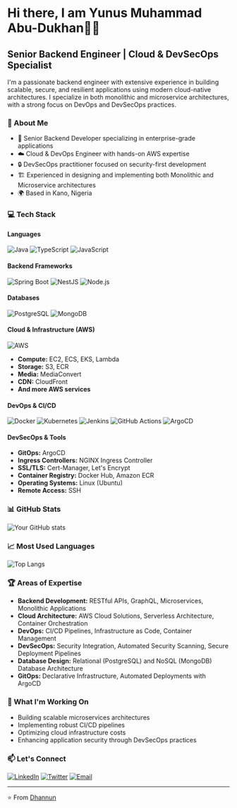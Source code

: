 # Hi there, I am Yunus Muhammad Abu-Dukhan👋🏼

## Senior Backend Engineer | Cloud & DevSecOps Specialist

I'm a passionate backend engineer with extensive experience in building scalable, secure, and resilient applications using modern cloud-native architectures. I specialize in both monolithic and microservice architectures, with a strong focus on DevOps and DevSecOps practices.

### 🚀 About Me

- 💼 Senior Backend Developer specializing in enterprise-grade applications
- ☁️ Cloud & DevOps Engineer with hands-on AWS expertise
- 🔒 DevSecOps practitioner focused on security-first development
- 🏗️ Experienced in designing and implementing both Monolithic and Microservice architectures
- 🌍 Based in Kano, Nigeria

### 💻 Tech Stack

#### Languages
![Java](https://img.shields.io/badge/Java-ED8B00?style=for-the-badge&logo=openjdk&logoColor=white)
![TypeScript](https://img.shields.io/badge/TypeScript-007ACC?style=for-the-badge&logo=typescript&logoColor=white)
![JavaScript](https://img.shields.io/badge/JavaScript-F7DF1E?style=for-the-badge&logo=javascript&logoColor=black)

#### Backend Frameworks
![Spring Boot](https://img.shields.io/badge/Spring_Boot-6DB33F?style=for-the-badge&logo=spring-boot&logoColor=white)
![NestJS](https://img.shields.io/badge/NestJS-E0234E?style=for-the-badge&logo=nestjs&logoColor=white)
![Node.js](https://img.shields.io/badge/Node.js-43853D?style=for-the-badge&logo=node.js&logoColor=white)

#### Databases
![PostgreSQL](https://img.shields.io/badge/PostgreSQL-316192?style=for-the-badge&logo=postgresql&logoColor=white)
![MongoDB](https://img.shields.io/badge/MongoDB-4EA94B?style=for-the-badge&logo=mongodb&logoColor=white)

#### Cloud & Infrastructure (AWS)
![AWS](https://img.shields.io/badge/AWS-232F3E?style=for-the-badge&logo=amazon-aws&logoColor=white)
- **Compute:** EC2, ECS, EKS, Lambda
- **Storage:** S3, ECR
- **Media:** MediaConvert
- **CDN:** CloudFront
- **And more AWS services**

#### DevOps & CI/CD
![Docker](https://img.shields.io/badge/Docker-2496ED?style=for-the-badge&logo=docker&logoColor=white)
![Kubernetes](https://img.shields.io/badge/Kubernetes-326CE5?style=for-the-badge&logo=kubernetes&logoColor=white)
![Jenkins](https://img.shields.io/badge/Jenkins-D24939?style=for-the-badge&logo=jenkins&logoColor=white)
![GitHub Actions](https://img.shields.io/badge/GitHub_Actions-2088FF?style=for-the-badge&logo=github-actions&logoColor=white)
![ArgoCD](https://img.shields.io/badge/ArgoCD-EF7B4D?style=for-the-badge&logo=argo&logoColor=white)

#### DevSecOps & Tools
- **GitOps:** ArgoCD
- **Ingress Controllers:** NGINX Ingress Controller
- **SSL/TLS:** Cert-Manager, Let's Encrypt
- **Container Registry:** Docker Hub, Amazon ECR
- **Operating Systems:** Linux (Ubuntu)
- **Remote Access:** SSH

### 📊 GitHub Stats

![Your GitHub stats](https://github-readme-stats.vercel.app/api?username=Dhannun&show_icons=true&theme=radical&hide_border=true)

### 📈 Most Used Languages

![Top Langs](https://github-readme-stats.vercel.app/api/top-langs/?username=Dhannun&layout=compact&theme=radical&hide_border=true&langs_count=8)

### 🏆 Areas of Expertise

- **Backend Development:** RESTful APIs, GraphQL, Microservices, Monolithic Applications
- **Cloud Architecture:** AWS Cloud Solutions, Serverless Architecture, Container Orchestration
- **DevOps:** CI/CD Pipelines, Infrastructure as Code, Container Management
- **DevSecOps:** Security Integration, Automated Security Scanning, Secure Deployment Pipelines
- **Database Design:** Relational (PostgreSQL) and NoSQL (MongoDB) Database Architecture
- **GitOps:** Declarative Infrastructure, Automated Deployments with ArgoCD

### 🔧 What I'm Working On

- Building scalable microservices architectures
- Implementing robust CI/CD pipelines
- Optimizing cloud infrastructure costs
- Enhancing application security through DevSecOps practices

### 📫 Let's Connect

[![LinkedIn](https://img.shields.io/badge/LinkedIn-0077B5?style=for-the-badge&logo=linkedin&logoColor=white)](https://linkedin.com/in/YOUR_LINKEDIN)
[![Twitter](https://img.shields.io/badge/Twitter-1DA1F2?style=for-the-badge&logo=twitter&logoColor=white)](https://twitter.com/YOUR_TWITTER)
[![Email](https://img.shields.io/badge/Email-D14836?style=for-the-badge&logo=gmail&logoColor=white)](mailto:your.email@example.com)

---

⭐️ From [Dhannun](https://github.com/Dhannun)


<!--
## Senior Backend Engineer | Cloud & DevSecOps Specialist

I'm a passionate backend engineer with extensive experience in building scalable, secure, and resilient applications using modern cloud-native architectures. I specialize in both monolithic and microservice architectures, with a strong focus on DevOps and DevSecOps practices.

### 🚀 About Me

- 💼 Senior Backend Developer specializing in enterprise-grade applications
- ☁️ Cloud & DevOps Engineer with hands-on AWS expertise
- 🔒 DevSecOps practitioner focused on security-first development
- 🏗️ Experienced in designing and implementing both Monolithic and Microservice architectures
- 🌍 Based in Kano, Nigeria

### 💻 Tech Stack

#### Languages
![Java](https://img.shields.io/badge/Java-ED8B00?style=for-the-badge&logo=openjdk&logoColor=white)
![TypeScript](https://img.shields.io/badge/TypeScript-007ACC?style=for-the-badge&logo=typescript&logoColor=white)
![JavaScript](https://img.shields.io/badge/JavaScript-F7DF1E?style=for-the-badge&logo=javascript&logoColor=black)

#### Backend Frameworks
![Spring Boot](https://img.shields.io/badge/Spring_Boot-6DB33F?style=for-the-badge&logo=spring-boot&logoColor=white)
![NestJS](https://img.shields.io/badge/NestJS-E0234E?style=for-the-badge&logo=nestjs&logoColor=white)
![Node.js](https://img.shields.io/badge/Node.js-43853D?style=for-the-badge&logo=node.js&logoColor=white)

#### Databases
![PostgreSQL](https://img.shields.io/badge/PostgreSQL-316192?style=for-the-badge&logo=postgresql&logoColor=white)
![MongoDB](https://img.shields.io/badge/MongoDB-4EA94B?style=for-the-badge&logo=mongodb&logoColor=white)

#### Cloud & Infrastructure (AWS)
![AWS](https://img.shields.io/badge/AWS-232F3E?style=for-the-badge&logo=amazon-aws&logoColor=white)
- **Compute:** EC2, ECS, EKS, Lambda
- **Storage:** S3, ECR
- **Media:** MediaConvert
- **CDN:** CloudFront
- **And more AWS services**

#### DevOps & CI/CD
![Docker](https://img.shields.io/badge/Docker-2496ED?style=for-the-badge&logo=docker&logoColor=white)
![Kubernetes](https://img.shields.io/badge/Kubernetes-326CE5?style=for-the-badge&logo=kubernetes&logoColor=white)
![Jenkins](https://img.shields.io/badge/Jenkins-D24939?style=for-the-badge&logo=jenkins&logoColor=white)
![GitHub Actions](https://img.shields.io/badge/GitHub_Actions-2088FF?style=for-the-badge&logo=github-actions&logoColor=white)
![ArgoCD](https://img.shields.io/badge/ArgoCD-EF7B4D?style=for-the-badge&logo=argo&logoColor=white)

#### DevSecOps & Tools
- **GitOps:** ArgoCD
- **Ingress Controllers:** NGINX Ingress Controller
- **SSL/TLS:** Cert-Manager, Let's Encrypt
- **Container Registry:** Docker Hub, Amazon ECR
- **Operating Systems:** Linux (Ubuntu)
- **Remote Access:** SSH

### 📊 GitHub Stats

![Your GitHub stats](https://github-readme-stats.vercel.app/api?username=YOUR_GITHUB_USERNAME&show_icons=true&theme=dark)

### 📈 Most Used Languages

![Top Langs](https://github-readme-stats.vercel.app/api/top-langs/?username=YOUR_GITHUB_USERNAME&layout=compact&theme=dark)

### 🏆 Areas of Expertise

- **Backend Development:** RESTful APIs, GraphQL, Microservices, Monolithic Applications
- **Cloud Architecture:** AWS Cloud Solutions, Serverless Architecture, Container Orchestration
- **DevOps:** CI/CD Pipelines, Infrastructure as Code, Container Management
- **DevSecOps:** Security Integration, Automated Security Scanning, Secure Deployment Pipelines
- **Database Design:** Relational (PostgreSQL) and NoSQL (MongoDB) Database Architecture
- **GitOps:** Declarative Infrastructure, Automated Deployments with ArgoCD

### 🔧 What I'm Working On

- Building scalable microservices architectures
- Implementing robust CI/CD pipelines
- Optimizing cloud infrastructure costs
- Enhancing application security through DevSecOps practices

### 📫 Let's Connect

[![LinkedIn](https://img.shields.io/badge/LinkedIn-0077B5?style=for-the-badge&logo=linkedin&logoColor=white)](https://linkedin.com/in/YOUR_LINKEDIN)
[![Twitter](https://img.shields.io/badge/Twitter-1DA1F2?style=for-the-badge&logo=twitter&logoColor=white)](https://twitter.com/YOUR_TWITTER)
[![Email](https://img.shields.io/badge/Email-D14836?style=for-the-badge&logo=gmail&logoColor=white)](mailto:your.email@example.com)

---

⭐️ From [Your GitHub Username](https://github.com/YOUR_GITHUB_USERNAME)
-->
<!--
**Dhannun/Dhannun** is a ✨ _special_ ✨ repository because its `README.md` (this file) appears on your GitHub profile.

Here are some ideas to get you started:

- 🔭 I’m currently working on ...
- 🌱 I’m currently learning ...
- 👯 I’m looking to collaborate on ...
- 🤔 I’m looking for help with ...
- 💬 Ask me about ...
- 📫 How to reach me: ...
- 😄 Pronouns: ...
- ⚡ Fun fact: ...
-->
